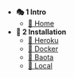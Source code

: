 <!-- docs/_sidebar.md -->

- **🎭 1 Intro**
  - [🏡 Home](/README.md)
- **🔽 2 Installation**
  - [🎫 Heroku](/install/heroku.md)
  - [🛒 Docker](/install/docker.md)
  - [🧩 Baota](/install/bt.md)
  - [🧥 Local](/install/local.md)